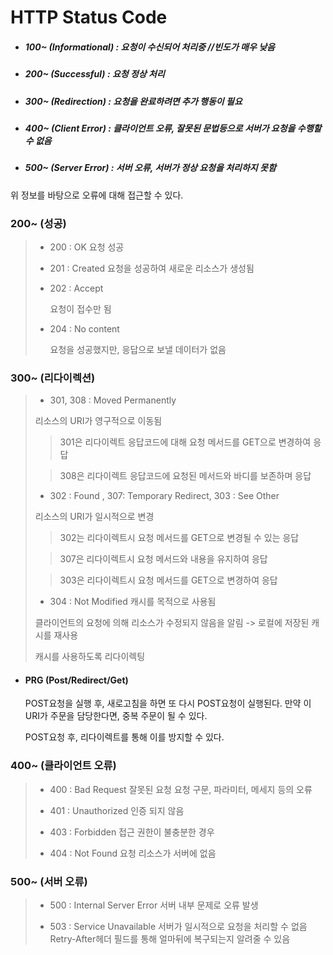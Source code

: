 # HTTP Status Code

- ##### 100~ (Informational) : 요청이 수신되어 처리중 //빈도가 매우 낮음 

- ##### 200~ (Successful) : 요청 정상 처리

- ##### 300~ (Redirection) : 요청을 완료하려면 추가 행동이 필요

- ##### 400~ (Client Error) : 클라이언트 오류, 잘못된 문법등으로 서버가 요청을 수행할 수 없음

- ##### 500~ (Server Error) : 서버 오류, 서버가 정상 요청을 처리하지 못함

위 정보를 바탕으로 오류에 대해 접근할 수 있다.



### 200~ (성공)

> - 200 : OK
>   요청 성공
>
> - 201 : Created
>   요청을 성공하여 새로운 리소스가 생성됨
>
> - 202 : Accept
>
>   요청이 접수만 됨
>
> - 204 : No content
>
>   요청을 성공했지만, 응답으로 보낼 데이터가 없음



### 300~ (리다이렉션)

>- 301, 308 : Moved Permanently
>
>  리소스의 URI가 영구적으로 이동됨
>
>  > 301은 리다이렉트 응답코드에 대해 요청 메서드를 GET으로 변경하여 응답
>
>  > 308은 리다이렉트 응답코드에 요청된 메서드와 바디를 보존하며 응답
>
>- 302 : Found , 307: Temporary Redirect, 303 : See Other
>
>  리소스의 URI가 일시적으로 변경
>
>  > 302는 리다이렉트시 요청 메서드를 GET으로 변경될 수 있는 응답
>
>  > 307은 리다이렉트시 요청 메서드와 내용을 유지하여 응답
>
>  > 303은 리다이렉트시 요청 메서드를 GET으로 변경하여 응답
>
>- 304 : Not Modified
>  캐시를 목적으로 사용됨
>
>  클라이언트의 요청에 의해 리소스가 수정되지 않음을 알림 -> 로컬에 저장된 캐시를 재사용
>
>  캐시를 사용하도록 리다이렉팅

- #### PRG (Post/Redirect/Get)

  POST요청을 실행 후, 새로고침을 하면 또 다시 POST요청이 실행된다. 만약 이 URI가 주문을 담당한다면, 중복 주문이 될 수 있다.

  POST요청 후, 리다이렉트를 통해 이를 방지할 수 있다.



### 400~ (클라이언트 오류)

>- 400 : Bad Request
>  잘못된 요청
>  요청 구문, 파라미터, 메세지 등의 오류
>
>- 401 : Unauthorized
>  인증 되지 않음
>
>- 403 : Forbidden
>  접근 권한이 불충분한 경우
>
>- 404 : Not Found
>  요청 리소스가 서버에 없음

### 500~ (서버 오류)

>- 500 : Internal Server Error
>  서버 내부 문제로 오류 발생
>
>- 503 : Service Unavailable
>  서버가 일시적으로 요청을 처리할 수 없음
>  Retry-After헤더 필드를 통해 얼마뒤에 복구되는지 알려줄 수 있음